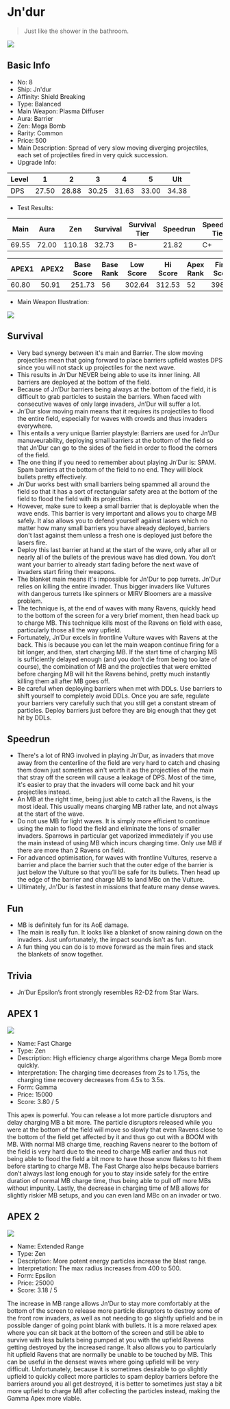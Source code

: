 # Jn'dur

> Just like the shower in the bathroom.

<img src="/ships/ship_8.png" style={{zoom:1}}/>

## Basic Info

- No: 8
- Ship: Jn'dur
- Affinity: Shield Breaking
- Type: Balanced
- Main Weapon: Plasma Diffuser
- Aura: Barrier
- Zen: Mega Bomb
- Rarity: Common
- Price: 500
- Main Description: Spread of very slow moving diverging projectiles, each set of projectiles fired in very quick succession.
- Upgrade Info: 

| Level | 1 | 2 | 3 | 4 | 5 | Ult |
|--|--|--|--|--|--|--|
| DPS | 27.50 | 28.88 | 30.25 | 31.63 | 33.00 | 34.38 |

- Test Results: 

| Main | Aura | Zen | Survival | Survival Tier | Speedrun | Speedrun Tier | Fun | Fun Tier |
|--|--|--|--|--|--|--|--|--|
| 69.55 | 72.00 | 110.18 | 32.73 | B- | 21.82 | C+ | 31.64 | B |

| APEX1 | APEX2 | Base Score | Base Rank | Low Score | Hi Score | Apex Rank | Final Score | FinalRank |
|--|--|--|--|--|--|--|--|--|
| 60.80 | 50.91 | 251.73 | 56 | 302.64 | 312.53 | 52 | 398.71 | 58 |

- Main Weapon Illustration:

<img src="/illustration/main_8.gif" style={{zoom:1}}/>

## Survival

- Very bad synergy between it's main and Barrier. The slow moving projectiles mean that going forward to place barriers upfield wastes DPS since you will not stack up projectiles for the next wave.
- This results in Jn’Dur NEVER being able to use its inner lining. All barriers are deployed at the bottom of the field.
- Because of Jn’Dur barriers being always at the bottom of the field, it is difficult to grab particles to sustain the barriers. When faced with consecutive waves of only large invaders, Jn’Dur will suffer a lot.
- Jn’Dur slow moving main means that it requires its projectiles to flood the entire field, especially for waves with crowds and thus invaders everywhere.
- This entails a very unique Barrier playstyle: Barriers are used for Jn’Dur manuveurability, deploying small barriers at the bottom of the field so that Jn’Dur can go to the sides of the field in order to flood the corners of the field.
- The one thing if you need to remember about playing Jn’Dur is: SPAM. Spam barriers at the bottom of the field to no end. They will block bullets pretty effectively.
- Jn’Dur works best with small barriers being spammed all around the field so that it has a sort of rectangular safety area at the bottom of the field to flood the field with its projectiles.
- However, make sure to keep a small barrier that is deployable when the wave ends. This barrier is very important and allows you to charge MB safely. It also allows you to defend yourself against lasers which no matter how many small barriers you have already deployed, barriers don't last against them unless a fresh one is deployed just before the lasers fire.
- Deploy this last barrier at hand at the start of the wave, only after all or nearly all of the bullets of the previous wave has died down. You don’t want your barrier to already start fading before the next wave of invaders start firing their weapons.
- The blanket main means it's impossible for Jn'Dur to pop turrets. Jn'Dur relies on killing the entire invader. Thus bigger invaders like Vultures with dangerous turrets like spinners or MIRV Bloomers are a massive problem.
- The technique is, at the end of waves with many Ravens, quickly head to the bottom of the screen for a very brief moment, then head back up to charge MB. This technique kills most of the Ravens on field with ease, particularly those all the way upfield.
- Fortunately, Jn’Dur excels in frontline Vulture waves with Ravens at the back. This is because you can let the main weapon continue firing for a bit longer, and then, start charging MB. If the start time of charging MB is sufficiently delayed enough (and you don’t die from being too late of course), the combination of MB and the projectiles that were emitted before charging MB will hit the Ravens behind, pretty much instantly killing them all after MB goes off.
- Be careful when deploying barriers when met with DDLs. Use barriers to shift yourself to completely avoid DDLs. Once you are safe, regulate your barriers very carefully such that you still get a constant stream of particles. Deploy barriers just before they are big enough that they get hit by DDLs.

## Speedrun

- There's a lot of RNG involved in playing Jn’Dur, as invaders that move away from the centerline of the field are very hard to catch and chasing them down just sometimes ain't worth it as the projectiles of the main that stray off the screen will cause a leakage of DPS. Most of the time, it's easier to pray that the invaders will come back and hit your projectiles instead.
- An MB at the right time, being just able to catch all the Ravens, is the most ideal. This usually means charging MB rather late, and not always at the start of the wave.
- Do not use MB for light waves. It is simply more efficient to continue using the main to flood the field and eliminate the tons of smaller invaders. Sparrows in particular get vaporized immediately if you use the main instead of using MB which incurs charging time. Only use MB if there are more than 2 Ravens on field.
- For advanced optimisation, for waves with frontline Vultures, reserve a barrier and place the barrier such that the outer edge of the barrier is just below the Vulture so that you’ll be safe for its bullets. Then head up the edge of the barrier and charge MB to land MBc on the Vulture.
- Ultimately, Jn'Dur is fastest in missions that feature many dense waves.

## Fun

- MB is definitely fun for its AoE damage.
- The main is really fun. It looks like a blanket of snow raining down on the invaders. Just unfortunately, the impact sounds isn't as fun.
- A fun thing you can do is to move forward as the main fires and stack the blankets of snow together.

## Trivia

- Jn’Dur Epsilon’s front strongly resembles R2-D2 from Star Wars.

## APEX 1

<img src="/ships/ship_8_apex_1.png" style={{zoom:1}}/>

- Name: Fast Charge
- Type: Zen
- Description: High efficiency charge algorithms charge Mega Bomb more quickly.
- Interpretation: The charging time decreases from 2s to 1.75s, the charging time recovery decreases from 4.5s to 3.5s.
- Form: Gamma
- Price: 15000
- Score: 3.80 / 5

This apex is powerful. You can release a lot more particle disruptors and delay charging MB a bit more. The particle disruptors released while you were at the bottom of the field will move so slowly that even Ravens close to the bottom of the field get affected by it and thus go out with a BOOM with MB. With normal MB charge time, reaching Ravens nearer to the bottom of the field is very hard due to the need to charge MB earlier and thus not being able to flood the field a bit more to have those snow flakes to hit them before starting to charge MB. The Fast Charge also helps because barriers don’t always last long enough for you to stay inside safely for the entire duration of normal MB charge time, thus being able to pull off more MBs without impunity. Lastly, the decrease in charging time of MB allows for slightly riskier MB setups, and you can even land MBc on an invader or two.

## APEX 2

<img src="/ships/ship_8_apex_2.png" style={{zoom:1}}/>

- Name: Extended Range
- Type: Zen
- Description: More potent energy particles increase the blast range.
- Interpretation: The max radius increases from 400 to 500.
- Form: Epsilon
- Price: 25000
- Score: 3.18 / 5

The increase in MB range allows Jn’Dur to stay more comfortably at the bottom of the screen to release more particle disruptors to destroy some of the front row invaders, as well as not needing to go slightly upfield and be in possible danger of going point blank with bullets. It is a more relaxed apex where you can sit back at the bottom of the screen and still be able to survive with less bullets being pumped at you with the upfield Ravens getting destroyed by the increased range. It also allows you to particularly hit upfield Ravens that are normally be unable to be touched by MB. This can be useful in the densest waves where going upfield will be very difficult. Unfortunately, because it is sometimes desirable to go slightly upfield to quickly collect more particles to spam deploy barriers before the barriers around you all get destroyed, it is better to sometimes just stay a bit more upfield to charge MB after collecting the particles instead, making the Gamma Apex more viable.
